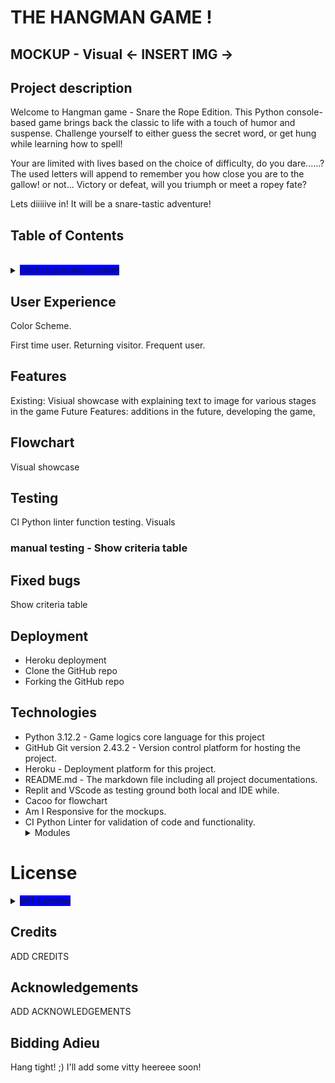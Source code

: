 # THE HANGMAN GAME !

## MOCKUP - Visual <- INSERT IMG ->

## Project description

Welcome to Hangman game - Snare the Rope Edition.
This Python console-based game brings back the classic to life with a touch of humor and suspense.
Challenge yourself to either guess the secret word, or get hung while learning how to spell!

Your are limited with lives based on the choice of difficulty, do you dare......?
The used letters will append to remember you how close you are to the gallow! or not...
Victory or defeat, will you triumph or meet a ropey fate?

Lets diiiiive in! It will be a snare-tastic adventure!

<summary><h2>Table of Contents</h2><br>
<details><summary><span style="background-color: #0000FF">Click to preview content</span></summary>

<details>
<summary><h3>User Experience</h3></summary>

 Content for the "User Experience" 

</details>

<details>
<summary><h3>Features</h3></summary>

Content for the "Features" 

</details>

<details>
<summary><h3>Existing Features (visuals)</h3></summary>

 Content for the "Existing Features (visuals)" 
</details>

<details>
<summary><h3>My Flowchart (visual)</h3></summary>

 Content for the "My Flowchart (visual)" 

</details>

<details>
<summary><h3>Testing Python Linter (Visual)</h3></summary>

 Content for the "Testing Python Linter (Visual)

</details>

<details>
<summary><h3>Manual testing (Seperate / Visual)</h3></summary>

Content for the "Manual testing (Seperate / Visual)

</details>

<details>
<summary><h3>Fixed bugs</h3></summary>

Content for the "Fixed bugs" 

</details>

<details>
<summary><h3>Deployment</h3></summary>

   - <details>
     <summary><h4>i. Heroku</h4></summary>

     Content for the "i. Heroku

     </details>

   - <details>
     <summary><h4>ii. GitHub Repo clone</h4></summary>

     Content for the "ii. GitHub Repo clone"

     </details>

   - <details>
     <summary><h4>iii. Forking the GitHub</h4></summary>

    Content for the iii. Forking the GitHub

     </details>

</details>

<details>
<summary><h3>Technologies, Libraries, Framework & Other programs used</h3></summary>

Content for the "Technologies, Libraries, Framework & Other programs used

</details>

<details>
<summary><h3>Credits</h3></summary>

Content for the "Credits

</details>

<details>
<summary><h3>License</h3></summary>

 Content for the "License"

</details>

<details>
<summary><h3>Acknowledgment</h3></summary>

 Content for the "Acknowledgment

</details>

<details>
<summary><h3>Bidding Adieu</h3></summary>

BIIIIIG THANKS AND BIG BYE! 

</details>
</details>


## User Experience

Color Scheme.

First time user.
Returning visitor.
Frequent user.

## Features 

Existing: Visiual showcase with explaining text to image for various stages in  the game
Future Features: additions in the future, developing the game, 

## Flowchart

Visual showcase

## Testing 

 CI Python linter function testing. Visuals
 ### manual testing - Show criteria table

## Fixed bugs
Show criteria table 

## Deployment 
- Heroku deployment
- Clone the GitHub repo
- Forking the GitHub repo

## Technologies
 - Python 3.12.2 - Game logics core language for this project<br>
 - GitHub Git version 2.43.2 - Version control platform for hosting the project.<br>
 - Heroku - Deployment platform for this project.
 - README.md - The markdown file including all project documentations.<br>
 - Replit and VScode as testing ground both local and IDE while.
 - Cacoo for flowchart
 - Am I Responsive for the mockups.
 - CI Python Linter for validation of code and functionality.
 <br><details><summary>Modules</summary>
   - random<br>
   - os<br>
   - string<br>
   - time<br>
   - Wordlist (words, graphics, welcometxt, gameovervisual)<br>
   </details>
 

# License
<details><summary><span style="background-color: #0000FF">MIT License</span></summary>

Copyright (c) [2024] [Milo Razzaz]

Permission is hereby granted, free of charge, to any person obtaining a copy
of this software and associated documentation files (the "Software"), to deal
in the Software without restriction, including without limitation the rights
to use, copy, modify, merge, publish, distribute, sublicense, and/or sell
copies of the Software, and to permit persons to whom the Software is
furnished to do so, subject to the following conditions:

The above copyright notice and this permission notice shall be included in all
copies or substantial portions of the Software.

THE SOFTWARE IS PROVIDED "AS IS", WITHOUT WARRANTY OF ANY KIND, EXPRESS OR
IMPLIED, INCLUDING BUT NOT LIMITED TO THE WARRANTIES OF MERCHANTABILITY,
FITNESS FOR A PARTICULAR PURPOSE AND NONINFRINGEMENT. IN NO EVENT SHALL THE
AUTHORS OR COPYRIGHT HOLDERS BE LIABLE FOR ANY CLAIM, DAMAGES OR OTHER
LIABILITY, WHETHER IN AN ACTION OF CONTRACT, TORT OR OTHERWISE, ARISING FROM,
OUT OF OR IN CONNECTION WITH THE SOFTWARE OR THE USE OR OTHER DEALINGS IN THE
SOFTWARE.</details>

## Credits

ADD CREDITS 

## Acknowledgements

ADD ACKNOWLEDGEMENTS

## Bidding Adieu

Hang tight! ;) I'll add some vitty heereee soon!

